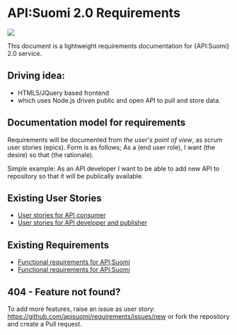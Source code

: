API:Suomi 2.0 Requirements
============
![](http://apisuomi.fi/wp-content/uploads/2014/06/apisuomi-big-round.png)

This document is a lightweight requirements documentation for {API:Suomi} 2.0 service. 

## Driving idea: 
* HTML5/JQuery based frontend 
* which uses Node.js driven public and open API to pull and store data.  

## Documentation model for requirements

Requirements will be documented from *the user's point of view*, as scrum user stories (epics). Form is as follows; As a (end user role), I want (the desire) so that (the rationale).

Simple example: As an API developer I want to be able to add new API to repository so that it will be publically available.

## Existing User Stories
* [User stories for API consumer](https://github.com/apisuomi/requirements/blob/master/User%20stories/API-consumer.md)
* [User stories for API developer and publisher](https://github.com/apisuomi/requirements/blob/master/User%20stories/API-developer-publisher.md)

## Existing Requirements
* [Functional requirements for API:Suomi](https://github.com/apisuomi/requirements/blob/master/Requirements/Functional-requirements.md)
* [Functional requirements for API:Suomi](https://github.com/apisuomi/requirements/blob/master/Requirements/Non-functional-requirements.md)

## 404 - Feature not found?
To add more features, raise an issue as user story: https://github.com/apisuomi/requirements/issues/new or fork the repository and create a Pull request.
